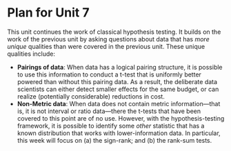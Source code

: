 # Plan for Unit 7 

This unit continues the work of classical hypothesis testing. It builds on the work of the previous unit by asking questions about data that has *more unique* qualities than were covered in the previous unit. These unique qualities include: 

- **Pairings of data**:  When data has a logical pairing structure, it is possible to use this information to conduct a t-test that is uniformly better powered than without this pairing data. As a result, the deliberate data scientists can either detect smaller effects for the same budget, or can realize (potentially considerable) reductions in cost. 
- **Non-Metric data**: When data does not contain metric information—that is, it is not interval or ratio data—there the t-tests that have been covered to this point are of no use. However, with the hypothesis-testing framework, it is possible to identify some *other* statistic that has a known distribution that works with lower-information data. In particular, this week will focus on (a) the sign-rank; and (b) the rank-sum tests. 
